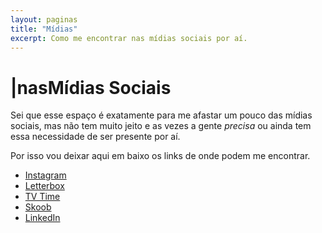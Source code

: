 ```yaml
---
layout: paginas
title: "Mídias"
excerpt: Como me encontrar nas mídias sociais por aí.
---
```

<h1><span aria-hidden="true">|</span><span class="h1-menor">nas</span>Mídias<span class="h1-menor"> Sociais</span></h1>

<section class="texto-geral">
<p>Sei que esse espaço é exatamente para me afastar um pouco das mídias sociais, mas não tem muito jeito e as vezes a gente <i>precisa</i> ou ainda tem essa necessidade de ser presente por aí.</p>
<p>Por isso vou deixar aqui em baixo os links de onde podem me encontrar.</p>
  
<div class="social">
<ul>
        <li><a href="https://instagram.com/dalbo1201" title="onde eu, as vezes, posto fotos">
          <i class="fa-brands fa-instagram"></i>
Instagram</a></li>
<li>
        <a href="https://letterboxd.com/dalbo1201" title="onde eu catalogo os filmes">
          <i class="fa-brands fa-letterboxd"></i>
Letterbox</a>
</li>
<li>
        <a href="https://tvtime.com/r/38uUh" title="onde eu catalogo as séries">
          <i class="fa-solid fa-tv"></i>
          TV Time
        </a>
</li>
<li>
        <a href="https://skoob.com" title="onde eu catalogo os livros">
          <i class="fa-solid fa-book"></i>
          Skoob
        </a>
</li>
<li>
        <a href="https://www.linkedin.com/in/pedrodalbo" title="sim, está atualizado">
          <i class="fa-brands fa-linkedin"></i>
          LinkedIn
        </a>
</li>
</ul>
</div>



</section>